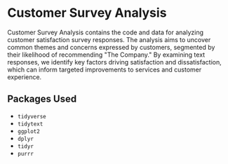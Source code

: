 # Customer Survey Analysis
Customer Survey Analysis contains the code and data for analyzing customer satisfaction survey responses. The analysis aims to uncover common themes and concerns expressed by customers, segmented by their likelihood of recommending "The Company." By examining text responses, we identify key factors driving satisfaction and dissatisfaction, which can inform targeted improvements to services and customer experience.

## Packages Used
- `tidyverse`
- `tidytext`
- `ggplot2`
- `dplyr`
- `tidyr`
- `purrr`
